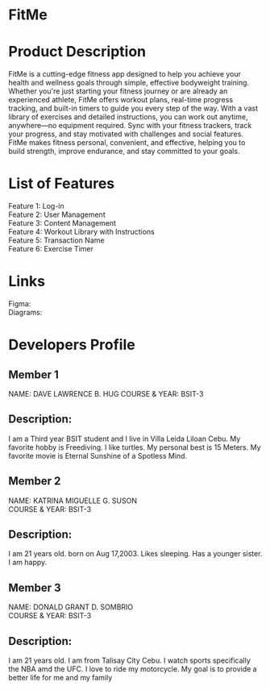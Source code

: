 # FitMe

# Product Description
FitMe is a cutting-edge fitness app designed to help you achieve your health and wellness goals through simple, effective bodyweight training. Whether you're just starting your fitness journey or are already an experienced athlete, FitMe offers workout plans, real-time progress tracking, and built-in timers to guide you every step of the way. With a vast library of exercises and detailed instructions, you can work out anytime, anywhere—no equipment required. Sync with your fitness trackers, track your progress, and stay motivated with challenges and social features. FitMe makes fitness personal, convenient, and effective, helping you to build strength, improve endurance, and stay committed to your goals.
    
# List of Features
Feature 1: Log-in  
Feature 2: User Management  
Feature 3: Content Management  
Feature 4: Workout Library with Instructions  
Feature 5: Transaction Name  
Feature 6: Exercise Timer  

# Links
Figma:   
Diagrams:  

# Developers Profile

## Member 1
NAME: DAVE LAWRENCE B. HUG 
COURSE & YEAR: BSIT-3 

## Description:
I am a Third year BSIT student and I live in Villa Leida Liloan Cebu. 
My favorite hobby is Freediving. I like turtles. My personal best is 15 Meters.
My favorite movie is Eternal Sunshine of a Spotless Mind.

## Member 2
 NAME: KATRINA MIGUELLE G. SUSON  
 COURSE & YEAR: BSIT-3

## Description:
I am 21 years old. born on Aug 17,2003. Likes sleeping. Has a younger sister. I am happy.

## Member 3  
NAME: DONALD GRANT D. SOMBRIO  
COURSE & YEAR: BSIT-3

## Description:  
I am 21 years old. I am from Talisay City Cebu. I watch sports specifically the NBA amd the UFC. I love to ride my motorcycle. My goal is to provide a better life for me and my family 